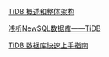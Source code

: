[TiDB 概述和整体架构](https://zhuanlan.zhihu.com/p/409413038)

[浅析NewSQL数据库——TiDB](https://juejin.cn/post/6844903699437846536)

[TiDB 数据库快速上手指南](https://docs.pingcap.com/zh/tidb/stable/quick-start-with-tidb)